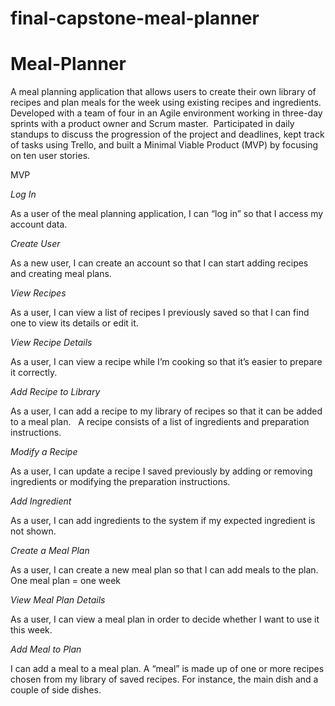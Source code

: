 # final-capstone-meal-planner

# Meal-Planner
A meal planning application that allows users to create their own library of recipes and plan meals for the week using existing recipes and ingredients. Developed with a team of four in an Agile environment working in three-day sprints with a product owner and Scrum master.  Participated in daily standups to discuss the progression of the project and deadlines, kept track of tasks using Trello, and built a Minimal Viable Product (MVP) by focusing on ten user stories.

MVP

*Log In*

As a user of the meal planning application, I can “log in” so that I access my account data.


*Create User*

As a new user, I can create an account so that I can start adding recipes and creating meal plans.


*View Recipes*

As a user, I can view a list of recipes I previously saved so that I can find one to view its details or edit it.


*View Recipe Details*

As a user, I can view a recipe while I’m cooking so that it’s easier to prepare it correctly.


*Add Recipe to Library*

As a user, I can add a recipe to my library of recipes so that it can be added to a meal plan.  
A recipe consists of a list of ingredients and preparation instructions.


*Modify a Recipe*


As a user, I can update a recipe I saved previously by adding or removing ingredients or modifying the preparation instructions.


*Add Ingredient*

As a user, I can add ingredients to the system if my expected ingredient is not shown.


*Create a Meal Plan*

As a user, I can create a new meal plan so that I can add meals to the plan.
One meal plan = one week


*View Meal Plan Details*

As a user, I can view a meal plan in order to decide whether I want to use it this week.


*Add Meal to Plan*

I can add a meal to a meal plan. A “meal” is made up of one or more recipes chosen from my library of saved recipes. For instance, the main dish and a couple of side dishes.

